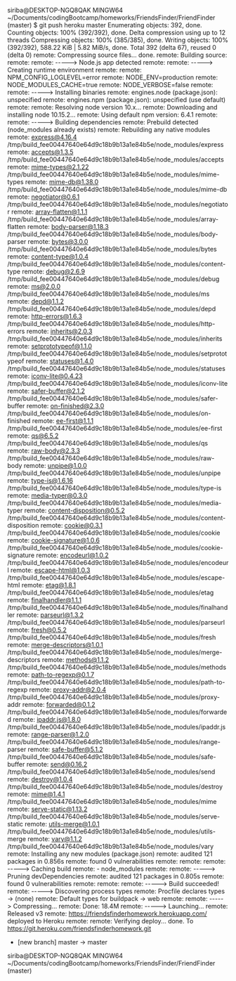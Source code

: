 siriba@DESKTOP-NGQ8QAK MINGW64 ~/Documents/codingBootcamp/homeworks/FriendsFinder/FriendFinder (master)
$ git push heroku master
Enumerating objects: 392, done.
Counting objects: 100% (392/392), done.
Delta compression using up to 12 threads
Compressing objects: 100% (385/385), done.
Writing objects: 100% (392/392), 588.22 KiB | 5.82 MiB/s, done.
Total 392 (delta 67), reused 0 (delta 0)
remote: Compressing source files... done.
remote: Building source:
remote:
remote: -----> Node.js app detected
remote:
remote: -----> Creating runtime environment
remote:
remote:        NPM_CONFIG_LOGLEVEL=error
remote:        NODE_ENV=production
remote:        NODE_MODULES_CACHE=true
remote:        NODE_VERBOSE=false
remote:
remote: -----> Installing binaries
remote:        engines.node (package.json):  unspecified
remote:        engines.npm (package.json):   unspecified (use default)
remote:
remote:        Resolving node version 10.x...
remote:        Downloading and installing node 10.15.2...
remote:        Using default npm version: 6.4.1
remote:
remote: -----> Building dependencies
remote:        Prebuild detected (node_modules already exists)
remote:        Rebuilding any native modules
remote:        express@4.16.4 /tmp/build_fee00447640e64d9c18b9b13a1e84b5e/node_modules/express
remote:        accepts@1.3.5 /tmp/build_fee00447640e64d9c18b9b13a1e84b5e/node_modules/accepts
remote:        mime-types@2.1.22 /tmp/build_fee00447640e64d9c18b9b13a1e84b5e/node_modules/mime-types
remote:        mime-db@1.38.0 /tmp/build_fee00447640e64d9c18b9b13a1e84b5e/node_modules/mime-db
remote:        negotiator@0.6.1 /tmp/build_fee00447640e64d9c18b9b13a1e84b5e/node_modules/negotiator
remote:        array-flatten@1.1.1 /tmp/build_fee00447640e64d9c18b9b13a1e84b5e/node_modules/array-flatten
remote:        body-parser@1.18.3 /tmp/build_fee00447640e64d9c18b9b13a1e84b5e/node_modules/body-parser
remote:        bytes@3.0.0 /tmp/build_fee00447640e64d9c18b9b13a1e84b5e/node_modules/bytes
remote:        content-type@1.0.4 /tmp/build_fee00447640e64d9c18b9b13a1e84b5e/node_modules/content-type
remote:        debug@2.6.9 /tmp/build_fee00447640e64d9c18b9b13a1e84b5e/node_modules/debug
remote:        ms@2.0.0 /tmp/build_fee00447640e64d9c18b9b13a1e84b5e/node_modules/ms
remote:        depd@1.1.2 /tmp/build_fee00447640e64d9c18b9b13a1e84b5e/node_modules/depd
remote:        http-errors@1.6.3 /tmp/build_fee00447640e64d9c18b9b13a1e84b5e/node_modules/http-errors
remote:        inherits@2.0.3 /tmp/build_fee00447640e64d9c18b9b13a1e84b5e/node_modules/inherits
remote:        setprototypeof@1.1.0 /tmp/build_fee00447640e64d9c18b9b13a1e84b5e/node_modules/setprototypeof
remote:        statuses@1.4.0 /tmp/build_fee00447640e64d9c18b9b13a1e84b5e/node_modules/statuses
remote:        iconv-lite@0.4.23 /tmp/build_fee00447640e64d9c18b9b13a1e84b5e/node_modules/iconv-lite
remote:        safer-buffer@2.1.2 /tmp/build_fee00447640e64d9c18b9b13a1e84b5e/node_modules/safer-buffer
remote:        on-finished@2.3.0 /tmp/build_fee00447640e64d9c18b9b13a1e84b5e/node_modules/on-finished
remote:        ee-first@1.1.1 /tmp/build_fee00447640e64d9c18b9b13a1e84b5e/node_modules/ee-first
remote:        qs@6.5.2 /tmp/build_fee00447640e64d9c18b9b13a1e84b5e/node_modules/qs
remote:        raw-body@2.3.3 /tmp/build_fee00447640e64d9c18b9b13a1e84b5e/node_modules/raw-body
remote:        unpipe@1.0.0 /tmp/build_fee00447640e64d9c18b9b13a1e84b5e/node_modules/unpipe
remote:        type-is@1.6.16 /tmp/build_fee00447640e64d9c18b9b13a1e84b5e/node_modules/type-is
remote:        media-typer@0.3.0 /tmp/build_fee00447640e64d9c18b9b13a1e84b5e/node_modules/media-typer
remote:        content-disposition@0.5.2 /tmp/build_fee00447640e64d9c18b9b13a1e84b5e/node_modules/content-disposition
remote:        cookie@0.3.1 /tmp/build_fee00447640e64d9c18b9b13a1e84b5e/node_modules/cookie
remote:        cookie-signature@1.0.6 /tmp/build_fee00447640e64d9c18b9b13a1e84b5e/node_modules/cookie-signature
remote:        encodeurl@1.0.2 /tmp/build_fee00447640e64d9c18b9b13a1e84b5e/node_modules/encodeurl
remote:        escape-html@1.0.3 /tmp/build_fee00447640e64d9c18b9b13a1e84b5e/node_modules/escape-html
remote:        etag@1.8.1 /tmp/build_fee00447640e64d9c18b9b13a1e84b5e/node_modules/etag
remote:        finalhandler@1.1.1 /tmp/build_fee00447640e64d9c18b9b13a1e84b5e/node_modules/finalhandler
remote:        parseurl@1.3.2 /tmp/build_fee00447640e64d9c18b9b13a1e84b5e/node_modules/parseurl
remote:        fresh@0.5.2 /tmp/build_fee00447640e64d9c18b9b13a1e84b5e/node_modules/fresh
remote:        merge-descriptors@1.0.1 /tmp/build_fee00447640e64d9c18b9b13a1e84b5e/node_modules/merge-descriptors
remote:        methods@1.1.2 /tmp/build_fee00447640e64d9c18b9b13a1e84b5e/node_modules/methods
remote:        path-to-regexp@0.1.7 /tmp/build_fee00447640e64d9c18b9b13a1e84b5e/node_modules/path-to-regexp
remote:        proxy-addr@2.0.4 /tmp/build_fee00447640e64d9c18b9b13a1e84b5e/node_modules/proxy-addr
remote:        forwarded@0.1.2 /tmp/build_fee00447640e64d9c18b9b13a1e84b5e/node_modules/forwarded
remote:        ipaddr.js@1.8.0 /tmp/build_fee00447640e64d9c18b9b13a1e84b5e/node_modules/ipaddr.js
remote:        range-parser@1.2.0 /tmp/build_fee00447640e64d9c18b9b13a1e84b5e/node_modules/range-parser
remote:        safe-buffer@5.1.2 /tmp/build_fee00447640e64d9c18b9b13a1e84b5e/node_modules/safe-buffer
remote:        send@0.16.2 /tmp/build_fee00447640e64d9c18b9b13a1e84b5e/node_modules/send
remote:        destroy@1.0.4 /tmp/build_fee00447640e64d9c18b9b13a1e84b5e/node_modules/destroy
remote:        mime@1.4.1 /tmp/build_fee00447640e64d9c18b9b13a1e84b5e/node_modules/mime
remote:        serve-static@1.13.2 /tmp/build_fee00447640e64d9c18b9b13a1e84b5e/node_modules/serve-static
remote:        utils-merge@1.0.1 /tmp/build_fee00447640e64d9c18b9b13a1e84b5e/node_modules/utils-merge
remote:        vary@1.1.2 /tmp/build_fee00447640e64d9c18b9b13a1e84b5e/node_modules/vary
remote:        Installing any new modules (package.json)
remote:        audited 121 packages in 0.856s
remote:        found 0 vulnerabilities
remote:
remote:
remote: -----> Caching build
remote:        - node_modules
remote:
remote: -----> Pruning devDependencies
remote:        audited 121 packages in 0.805s
remote:        found 0 vulnerabilities
remote:
remote:
remote: -----> Build succeeded!
remote: -----> Discovering process types
remote:        Procfile declares types     -> (none)
remote:        Default types for buildpack -> web
remote:
remote: -----> Compressing...
remote:        Done: 18.4M
remote: -----> Launching...
remote:        Released v3
remote:        https://friendsfinderhomework.herokuapp.com/ deployed to Heroku
remote:
remote: Verifying deploy... done.
To https://git.heroku.com/friendsfinderhomework.git
 * [new branch]      master -> master

siriba@DESKTOP-NGQ8QAK MINGW64 ~/Documents/codingBootcamp/homeworks/FriendsFinder/FriendFinder (master)
